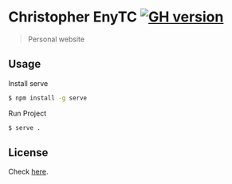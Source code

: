 # Christopher EnyTC [![GH version](https://badge-me.herokuapp.com/api/gh/chrisenytc/chrisenytc.github.io.png)](http://badges.enytc.com/for/gh/chrisenytc/chrisenytc.github.io)

>  Personal website

## Usage

Install serve

```bash
$ npm install -g serve
```

Run Project

```bash
$ serve .
```

## License

Check [here](LICENSE.md).
